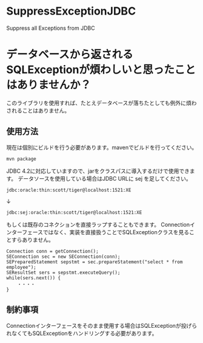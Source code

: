 # SuppressExceptionJDBC
Suppress all Exceptions from JDBC


# データベースから返されるSQLExceptionが煩わしいと思ったことはありませんか？
このライブラリを使用すれば、たとえデータベースが落ちたとしても例外に煩わされることはありません。

## 使用方法

現在は個別にビルドを行う必要があります。mavenでビルドを行ってください。

```
mvn package
```


JDBC 4.2に対応していますので、jarをクラスパスに導入するだけで使用できます。
データソースを使用している場合はJDBC URLに sej を足してください。

```jdbc:oracle:thin:scott/tiger@localhost:1521:XE```

↓

```jdbc:sej:oracle:thin:scott/tiger@localhost:1521:XE```

もしくは既存のコネクションを直接ラップすることもできます。
Connectionインターフェースではなく、実装を直接扱うことでSQLExceptionクラスを見ることすらありません。

```
Connection conn = getConnection();
SEConnection sec = new SEConnection(conn);
SEPreparedStatement sepstmt = sec.prepareStatement("select * from employee");
SEResultSet sers = sepstmt.executeQuery();
while(sers.next()) {
	・・・・
}
```

## 制約事項

Connectionインターフェースをそのまま使用する場合はSQLExceptionが投げられなくてもSQLExceptionをハンドリングする必要があります。
